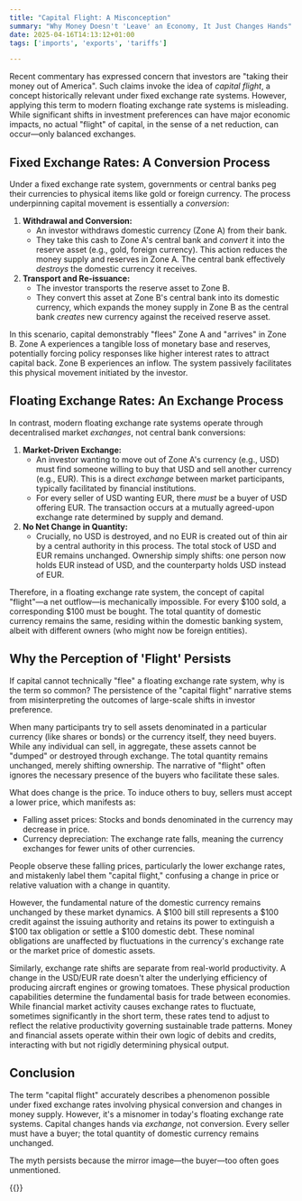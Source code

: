 ```yaml
---
title: "Capital Flight: A Misconception"
summary: "Why Money Doesn't 'Leave' an Economy, It Just Changes Hands"
date: 2025-04-16T14:13:12+01:00
tags: ['imports', 'exports', 'tariffs']

---
```


Recent commentary has expressed concern that investors are "taking
their money out of America". Such claims invoke the idea of *capital
flight*, a concept historically relevant under fixed exchange rate
systems. However, applying this term to modern floating exchange rate
systems is misleading. While significant shifts in investment preferences
can have major economic impacts, no actual "flight" of capital, in the
sense of a net reduction, can occur—only balanced exchanges.

## Fixed Exchange Rates: A Conversion Process

Under a fixed exchange rate system, governments or central banks peg
their currencies to physical items like gold or foreign currency. The
process underpinning capital movement is essentially a *conversion*:

1. **Withdrawal and Conversion:**  
   * An investor withdraws domestic currency (Zone A) from their bank.  
   * They take this cash to Zone A's central bank and *convert* it into the reserve asset (e.g., gold, foreign currency). This action reduces the money supply and reserves in Zone A. The central bank effectively *destroys* the domestic currency it receives.  
2. **Transport and Re-issuance:**  
   * The investor transports the reserve asset to Zone B.  
   * They convert this asset at Zone B's central bank into its domestic currency, which expands the money supply in Zone B as the central bank *creates* new currency against the received reserve asset.

In this scenario, capital demonstrably "flees" Zone A and "arrives"
in Zone B. Zone A experiences a tangible loss of monetary base and
reserves, potentially forcing policy responses like higher interest
rates to attract capital back. Zone B experiences an inflow. The system
passively facilitates this physical movement initiated by the investor.

## Floating Exchange Rates: An Exchange Process

In contrast, modern floating exchange rate systems operate through
decentralised market *exchanges*, not central bank conversions:

1. **Market-Driven Exchange:**  
   * An investor wanting to move out of Zone A's currency (e.g., USD) must find someone willing to buy that USD and sell another currency (e.g., EUR). This is a direct *exchange* between market participants, typically facilitated by financial institutions.  
   * For every seller of USD wanting EUR, there *must* be a buyer of USD offering EUR. The transaction occurs at a mutually agreed-upon exchange rate determined by supply and demand.
2. **No Net Change in Quantity:**  
   * Crucially, no USD is destroyed, and no EUR is created out of thin air by a central authority in this process. The total stock of USD and EUR remains unchanged. Ownership simply shifts: one person now holds EUR instead of USD, and the counterparty holds USD instead of EUR.

Therefore, in a floating exchange rate system, the concept of capital
"flight"—a net outflow—is mechanically impossible. For every $100
sold, a corresponding $100 must be bought. The total quantity of domestic
currency remains the same, residing within the domestic banking system,
albeit with different owners (who might now be foreign entities).

## Why the Perception of 'Flight' Persists

If capital cannot technically "flee" a floating exchange rate system,
why is the term so common? The persistence of the "capital flight"
narrative stems from misinterpreting the outcomes of large-scale shifts
in investor preference.

When many participants try to sell assets denominated in a particular
currency (like shares or bonds) or the currency itself, they need
buyers. While any individual can sell, in aggregate, these assets cannot
be "dumped" or destroyed through exchange. The total quantity remains
unchanged, merely shifting ownership. The narrative of "flight" often
ignores the necessary presence of the buyers who facilitate these sales.

What does change is the price. To induce others to buy, sellers must
accept a lower price, which manifests as:

- Falling asset prices: Stocks and bonds denominated in the currency may decrease in price.  
- Currency depreciation: The exchange rate falls, meaning the currency exchanges for fewer units of other currencies.

People observe these falling prices, particularly the lower exchange
rates, and mistakenly label them "capital flight," confusing a change
in price or relative valuation with a change in quantity.

However, the fundamental nature of the domestic currency remains unchanged
by these market dynamics. A $100 bill still represents a $100 credit
against the issuing authority and retains its power to extinguish a $100
tax obligation or settle a $100 domestic debt. These nominal obligations
are unaffected by fluctuations in the currency's exchange rate or the
market price of domestic assets.

Similarly, exchange rate shifts are separate from real-world
productivity. A change in the USD/EUR rate doesn't alter the underlying
efficiency of producing aircraft engines or growing tomatoes. These
physical production capabilities determine the fundamental basis for
trade between economies. While financial market activity causes exchange
rates to fluctuate, sometimes significantly in the short term, these
rates tend to adjust to reflect the relative productivity governing
sustainable trade patterns. Money and financial assets operate within
their own logic of debits and credits, interacting with but not rigidly
determining physical output.

## Conclusion

The term "capital flight" accurately describes a phenomenon possible
under fixed exchange rates involving physical conversion and changes in
money supply. However, it's a misnomer in today's floating exchange rate
systems. Capital changes hands via *exchange*, not conversion. Every
seller must have a buyer; the total quantity of domestic currency
remains unchanged.

The myth persists because the mirror image—the buyer—too often
goes unmentioned.

{{<joindiscord>}}
